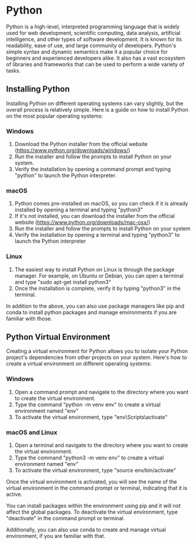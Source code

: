 # Python

Python is a high-level, interpreted programming language that is widely used for web development, scientific computing, data analysis, artificial intelligence, and other types of software development. It is known for its readability, ease of use, and large community of developers. Python's simple syntax and dynamic semantics make it a popular choice for beginners and experienced developers alike. It also has a vast ecosystem of libraries and frameworks that can be used to perform a wide variety of tasks.

## Installing Python

Installing Python on different operating systems can vary slightly, but the overall process is relatively simple. Here is a guide on how to install Python on the most popular operating systems:

### Windows

1. Download the Python installer from the official website (https://www.python.org/downloads/windows/)
1. Run the installer and follow the prompts to install Python on your system.
1. Verify the installation by opening a command prompt and typing "python" to launch the Python interpreter.

### macOS

1. Python comes pre-installed on macOS, so you can check if it is already installed by opening a terminal and typing "python3"
1. If it's not installed, you can download the installer from the official website (https://www.python.org/downloads/mac-osx/)
1. Run the installer and follow the prompts to install Python on your system
1. Verify the installation by opening a terminal and typing "python3" to launch the Python interpreter

### Linux

1. The easiest way to install Python on Linux is through the package manager. For example, on Ubuntu or Debian, you can open a terminal and type "sudo apt-get install python3"
1. Once the installation is complete, verify it by typing "python3" in the terminal.

In addition to the above, you can also use package managers like pip and conda to install python packages and manage environments if you are familiar with those.

## Python Virtual Environment

Creating a virtual environment for Python allows you to isolate your Python project's dependencies from other projects on your system. Here's how to create a virtual environment on different operating systems:

### Windows

1. Open a command prompt and navigate to the directory where you want to create the virtual environment.
1. Type the command "python -m venv env" to create a virtual environment named "env"
1. To activate the virtual environment, type "env\Scripts\activate"

### macOS and Linux

1. Open a terminal and navigate to the directory where you want to create the virtual environment.
1. Type the command "python3 -m venv env" to create a virtual environment named "env"
1. To activate the virtual environment, type "source env/bin/activate"

Once the virtual environment is activated, you will see the name of the virtual environment in the command prompt or terminal, indicating that it is active.

You can install packages within the environment using pip and it will not affect the global packages. To deactivate the virtual environment, type "deactivate" in the command prompt or terminal.

Additionally, you can also use conda to create and manage virtual environment, if you are familiar with that.
